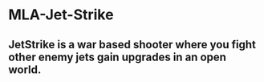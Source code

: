 # MLA-Jet-Strike
## JetStrike is a war based shooter where you fight other enemy jets gain upgrades in an open world.
